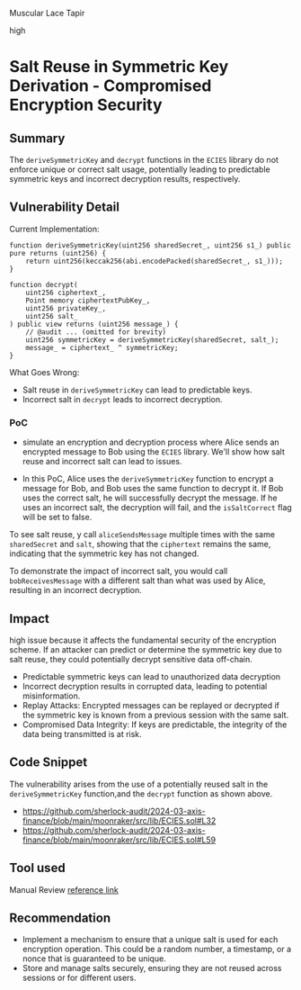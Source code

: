 Muscular Lace Tapir

high

# Salt Reuse in Symmetric Key Derivation - Compromised Encryption Security

## Summary
The `deriveSymmetricKey` and `decrypt` functions in the `ECIES` library do not enforce unique or correct salt usage, potentially leading to predictable symmetric keys and incorrect decryption results, respectively.

## Vulnerability Detail
Current Implementation:
```solidity
function deriveSymmetricKey(uint256 sharedSecret_, uint256 s1_) public pure returns (uint256) {
    return uint256(keccak256(abi.encodePacked(sharedSecret_, s1_)));
}
```
```solidity
function decrypt(
    uint256 ciphertext_,
    Point memory ciphertextPubKey_,
    uint256 privateKey_,
    uint256 salt_
) public view returns (uint256 message_) {
    // @audit ... (omitted for brevity)
    uint256 symmetricKey = deriveSymmetricKey(sharedSecret, salt_);
    message_ = ciphertext_ ^ symmetricKey;
}
```
What Goes Wrong:  
- Salt reuse in `deriveSymmetricKey` can lead to predictable keys.
- Incorrect salt in `decrypt` leads to incorrect decryption.

### PoC 
-  simulate an encryption and decryption process where Alice sends an encrypted message to Bob using the `ECIES` library. We'll show how salt reuse and incorrect salt can lead to issues.


- In this PoC, Alice uses the `deriveSymmetricKey` function to encrypt a message for Bob, and Bob uses the same function to decrypt it. If Bob uses the correct salt, he will successfully decrypt the message. If he uses an incorrect salt, the decryption will fail, and the `isSaltCorrect` flag will be set to false.

To see salt reuse, y call `aliceSendsMessage` multiple times with the same `sharedSecret` and `salt`, showing that the `ciphertext` remains the same, indicating that the symmetric key has not changed.

To demonstrate the impact of incorrect salt, you would call `bobReceivesMessage` with a different salt than what was used by Alice, resulting in an incorrect decryption.


## Impact
 high issue because it affects the fundamental security of the encryption scheme. If an attacker can predict or determine the symmetric key due to salt reuse, they could potentially decrypt sensitive data off-chain.
-  Predictable symmetric keys can lead to unauthorized data decryption
- Incorrect decryption results in corrupted data, leading to potential misinformation.
- Replay Attacks: Encrypted messages can be replayed or decrypted if the symmetric key is known from a previous session with the same salt.
- Compromised Data Integrity: If keys are predictable, the integrity of the data being transmitted is at risk.


## Code Snippet
The vulnerability arises from the use of a potentially reused salt in the `deriveSymmetricKey` function,and the `decrypt` function  as shown above. 
- https://github.com/sherlock-audit/2024-03-axis-finance/blob/main/moonraker/src/lib/ECIES.sol#L32
- https://github.com/sherlock-audit/2024-03-axis-finance/blob/main/moonraker/src/lib/ECIES.sol#L59

## Tool used

Manual Review
[reference link](https://immunefi.com/immunefi-top-10/#v052023-replay-attackssignature-malleability)

## Recommendation
- Implement a mechanism to ensure that a unique salt is used for each encryption operation. This could be a random number, a timestamp, or a nonce that is guaranteed to be unique.
- Store and manage salts securely, ensuring they are not reused across sessions or for different users.
